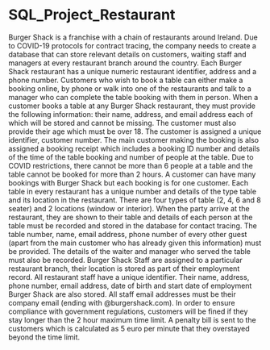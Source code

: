 # SQL_Project_Restaurant
Burger Shack is a franchise with a chain of restaurants around Ireland. Due to COVID-19 protocols for  contract tracing, the company needs to create a database that can store relevant details on customers,  waiting staff and managers at every restaurant branch around the country. Each Burger Shack restaurant has a unique numeric restaurant identifier, address and a phone number.  Customers who wish to book a table can either make a booking online, by phone or walk into one of the  restaurants and talk to a manager who can complete the table booking with them in person.  When a customer books a table at any Burger Shack restaurant, they must provide the following  information: their name, address, and email address each of which will be stored and cannot be missing.  The customer must also provide their age which must be over 18. The customer is assigned a unique  identifier, customer number.  The main customer making the booking is also assigned a booking receipt which includes a booking ID  number and details of the time of the table booking and number of people at the table. Due to COVID  restrictions, there cannot be more than 6 people at a table and the table cannot be booked for more  than 2 hours. A customer can have many bookings with Burger Shack but each booking is for one  customer. Each table in every restaurant has a unique number and details of the type table and its location in the  restaurant. There are four types of table (2, 4, 6 and 8 seater) and 2 locations (window or interior).  When the party arrive at the restaurant, they are shown to their table and details of each person at the  table must be recorded and stored in the database for contact tracing. The table number, name, email  address, phone number of every other guest (apart from the main customer who has already given this  information) must be provided.  The details of the waiter and manager who served the table must also be recorded. Burger Shack Staff  are assigned to a particular restaurant branch, their location is stored as part of their employment  record. All restaurant staff have a unique identifier. Their name, address, phone number, email address,  date of birth and start date of employment Burger Shack are also stored. All staff email addresses must  be their company email (ending with @burgershack.com).  In order to ensure compliance with government regulations, customers will be fined if they stay longer  than the 2 hour maximum time limit. A penalty bill is sent to the customers which is calculated as 5 euro  per minute that they overstayed beyond the time limit.
